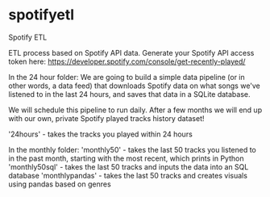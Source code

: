 # spotifyetl
Spotify ETL

ETL process based on Spotify API data.
Generate your Spotify API access token here: https://developer.spotify.com/console/get-recently-played/

In the 24 hour folder:
We are going to build a simple data pipeline (or in other words, a data feed) that downloads Spotify data on what songs we've listened to in the last 24 hours, and saves that data in a SQLite database.

We will schedule this pipeline to run daily. After a few months we will end up with our own, private Spotify played tracks history dataset!

'24hours' - takes the tracks you played within 24 hours


In the monthly folder:
'monthly50' - takes the last 50 tracks you listened to in the past month, starting with the most recent, which prints in Python
'monthly50sql' - takes the last 50 tracks and inputs the data into an SQL database
'monthlypandas' - takes the last 50 tracks and creates visuals using pandas based on genres


